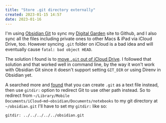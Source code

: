 ```yaml
---
title: "Store .git directory externally"
created: 2023-01-15 14:57
date: 2023-01-16
---
```


I'm using [Obsidian Git](https://github.com/denolehov/obsidian-git) to sync my [Digital Garden](Digital%20Garden.md) site to Github, and I also sync all the files including private ones to other Macs & iPad via iCloud Drive, too. However syncing `.git` folder on iCloud is a bad idea and will eventually cause `fatal: bad object HEAD`.

The solution I found is to [move `.git` out of iCloud Drive](https://josh.fail/2022/a-solution-for-git-repos-and-icloud). I followed that solution and that worked well in command line, by the way it won't work with Obsidian Git since it doesn't support setting `GIT_DIR` or using Direnv in Obsidian yet.

A searched more and [found](https://github.com/denolehov/obsidian-git/issues/55) that you can create `.git` as a text file instead, then use `gitdir:` option to redirect Git to use other path instead. So to redirect from `~/Library/Mobile Documents/iCloud~md~obsidian/Documents/notebooks` to my git directory at `~/obsidian.git` I'll  have to set my `gitdir:` like so:

```
gitdir: ../../../../../obsidian.git
```